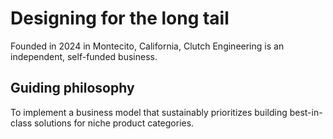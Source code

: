 # Designing for the long tail

Founded in 2024 in Montecito, California, Clutch Engineering is an independent, self-funded business.

## Guiding philosophy

To implement a business model that sustainably prioritizes building best-in-class solutions for niche product categories.
